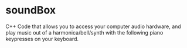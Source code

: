 # soundBox

C++ Code that allows you to access your computer audio hardware, and play music out of a harmonica/bell/synth with the following piano keypresses on your keyboard. 

